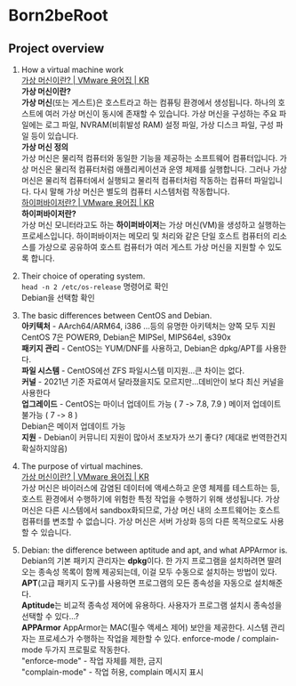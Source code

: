 # Born2beRoot

## Project overview
1. How a virtual machine work<br>
[가상 머신이란? | VMware 용어집 | KR](https://www.vmware.com/kr/topics/glossary/content/virtual-machine.html)<br>
**가상 머신이란?**<br>
**가상 머신**(또는 게스트)은 호스트라고 하는 컴퓨팅 환경에서 생성됩니다. 하나의 호스트에 여러 가상 머신이 동시에 존재할 수 있습니다. 가상 머신을 구성하는 주요 파일에는 로그 파일, NVRAM(비휘발성 RAM) 설정 파일, 가상 디스크 파일, 구성 파일 등이 있습니다.<br>
**가상 머신 정의**<br>
가상 머신은 물리적 컴퓨터와 동일한 기능을 제공하는 소프트웨어 컴퓨터입니다. 가상 머신은 물리적 컴퓨터처럼 애플리케이션과 운영 체제를 실행합니다. 그러나 가상 머신은 물리적 컴퓨터에서 실행되고 물리적 컴퓨터처럼 작동하는 컴퓨터 파일입니다. 다시 말해 가상 머신은 별도의 컴퓨터 시스템처럼 작동합니다.<br>
[하이퍼바이저란? | VMware 용어집 | KR](https://www.vmware.com/kr/topics/glossary/content/hypervisor.html)<br>
**하이퍼바이저란?**<br>
가상 머신 모니터라고도 하는  **하이퍼바이저**는 가상 머신(VM)을 생성하고 실행하는 프로세스입니다. 하이퍼바이저는 메모리 및 처리와 같은 단일 호스트 컴퓨터의 리소스를 가상으로 공유하여 호스트 컴퓨터가 여러 게스트 가상 머신을 지원할 수 있도록 합니다.

2. Their choice of operating system.<br>
`head -n 2 /etc/os-release` 명령어로 확인<br>
Debian을 선택함 확인
3. The basic differences between CentOS and Debian.<br>
**아키텍처** - AArch64/ARM64, i386 ...등의 유명한 아키텍처는 양쪽 모두 지원<br>
CentOS 7은 POWER9, Debian은 MIPSel, MIPS64el, s390x<br>
**패키지 관리** - CentOS는 YUM/DNF를 사용하고, Debian은 dpkg/APT를 사용한다.<br>
**파일 시스템** - CentOS에선 ZFS 파일시스템 미지원...큰 차이는 없다.<br>
**커널** -  2021년 기준 자료여서 달라졌을지도 모르지만...데비안이 보다 최신 커널을 사용한다<br>
**업그레이드** - CentOS는 마이너 업데이트 가능 (  7 -> 7.8, 7.9 ) 메이저 업데이트 불가능 ( 7 -> 8 )<br>
Debian은 메이저 업데이트 가능<br>
**지원** - Debian이 커뮤니티 지원이 많아서 초보자가 쓰기 좋다? (제대로 번역한건지 확실하지않음)<br>
4. The purpose of virtual machines.<br>
[가상 머신이란? | VMware 용어집 | KR](https://www.vmware.com/kr/topics/glossary/content/virtual-machine.html)<br>
가상 머신은 바이러스에 감염된 데이터에 액세스하고 운영 체제를 테스트하는 등, 호스트 환경에서 수행하기에 위험한 특정 작업을 수행하기 위해 생성됩니다. 가상 머신은 다른 시스템에서 sandbox화되므로, 가상 머신 내의 소프트웨어는 호스트 컴퓨터를 변조할 수 없습니다. 가상 머신은 서버 가상화 등의 다른 목적으로도 사용할 수 있습니다.
5. Debian: the difference between aptitude and apt, and what APPArmor is.<br>
Debian의 기본 패키지 관리자는 **dpkg**이다. 한 가지 프로그램을 설치하려면 딸려오는 종속성 목록이 함께 제공되는데, 이걸 모두 수동으로 설치하는 방법이 있다.<br>
**APT**(고급 패키지 도구)를 사용하면 프로그램의 모든 종속성을 자동으로 설치해준다.<br>
**Aptitude**는 비교적 종속성 제어에 유용하다. 사용자가 프로그램 설치시 종속성을 선택할 수 있다...?<br>
**APPArmor**
AppArmor는 MAC(필수 액세스 제어) 보안을 제공한다. 시스템 관리자는 프로세스가 수행하는 작업을 제한할 수 있다. enforce-mode / complain-mode 두가지 프로필로 작동한다.<br>
"enforce-mode" - 작업 자체를 제한, 금지<br>
"complain-mode" - 작업 허용, complain 메시지 표시<br>
